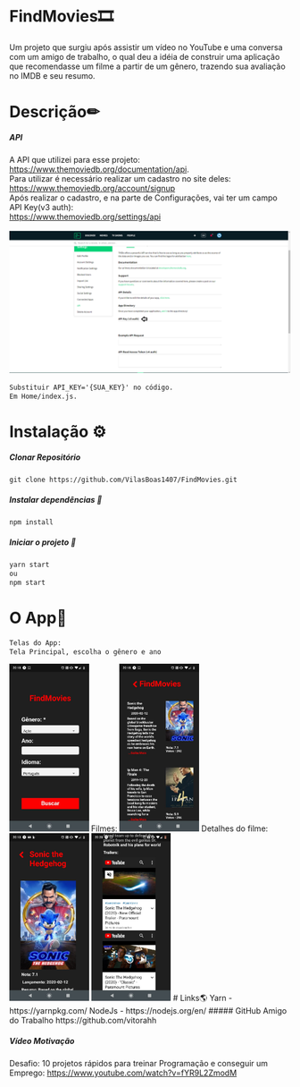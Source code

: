 ﻿#                                                       FindMovies🎞
 
 Um projeto que surgiu após assistir um vídeo no YouTube e uma conversa com um amigo de trabalho, o qual deu a idéia de construir uma aplicação que recomendasse um filme a partir de um gênero, trazendo sua avaliação no IMDB e seu resumo.
	
  # Descrição✏
  ##### API
  
  A API que utilizei para esse projeto: https://www.themoviedb.org/documentation/api. <br>
Para utilizar é necessário realizar um cadastro no site deles:
https://www.themoviedb.org/account/signup <br>
Após realizar o cadastro, e na parte de Configurações, vai ter um campo API Key(v3 auth):<br>
https://www.themoviedb.org/settings/api <br>
<br>
<img src="git.png"> 

	Substituir API_KEY='{SUA_KEY}' no código.
	Em Home/index.js.
	

  # Instalação ⚙
  ##### Clonar Repositório
	git clone https://github.com/VilasBoas1407/FindMovies.git
	
 ##### Instalar dependências 📀
 	npm install 
	
 ##### Iniciar o projeto 📱
 	yarn start
	ou
	npm start

# O App📱
	Telas do App:
	Tela Principal, escolha o gênero e ano
<img src="assets/tela_login.jfif" height="300">
	Filmes:
<img src="assets/lista_filmes.jfif" height="300">
	Detalhes do filme:
<img src="assets/detalhes.jfif" height="300">
<img src="assets/youtube.jfif" height="300">
# Links🌎
	Yarn - https://yarnpkg.com/	
	NodeJs - https://nodejs.org/en/
##### GitHub Amigo do Trabalho	
https://github.com/vitorahh

 ##### Vídeo Motivação
  Desafio: 10 projetos rápidos para treinar Programação e conseguir um Emprego:	https://www.youtube.com/watch?v=fYR9L2ZmodM
